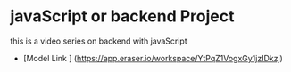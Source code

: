 # javaScript or backend Project


this is a video series on backend with javaScript
- [Model Link ] (https://app.eraser.io/workspace/YtPqZ1VogxGy1jzIDkzj)
